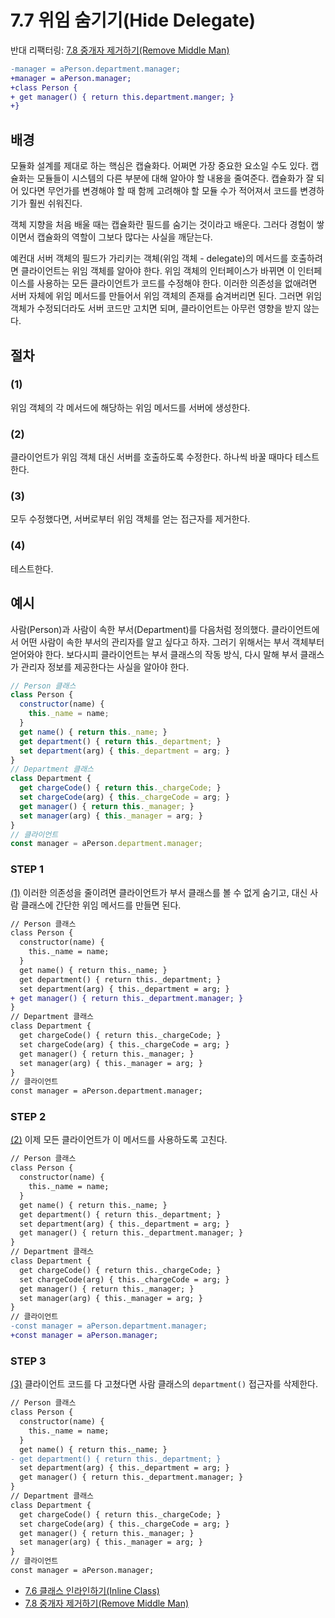 # 7.7 위임 숨기기(Hide Delegate)
반대 리팩터링: [7.8 중개자 제거하기(Remove Middle Man)](https://github.com/wonder13662/refactoring-v2/blob/writing/chapter07/7-8.md)
``` diff
-manager = aPerson.department.manager;
+manager = aPerson.manager;
+class Person {
+ get manager() { return this.department.manger; }
+}
```
## 배경
모듈화 설계를 제대로 하는 핵심은 캡슐화다. 어쩌면 가장 중요한 요소일 수도 있다. 캡슐화는 모듈들이 시스템의 다른 부분에 대해 알아야 할 내용을 줄여준다. 캡슐화가 잘 되어 있다면 무언가를 변경해야 할 때 함께 고려해야 할 모듈 수가 적어져서 코드를 변경하기가 훨씬 쉬워진다. 

객체 지향을 처음 배울 때는 캡슐화란 필드를 숨기는 것이라고 배운다. 그러다 경험이 쌓이면서 캡슐화의 역할이 그보다 많다는 사실을 깨닫는다.

예컨대  서버 객체의 필드가 가리키는 객체(위임 객체 - delegate)의 메서드를 호출하려면 클라이언트는 위임 객체를 알아야 한다. 위임 객체의 인터페이스가 바뀌면 이 인터페이스를 사용하는 모든 클라이언트가 코드를 수정해야 한다. 이러한 의존성을 없애려면 서버 자체에 위임 메서드를 만들어서 위임 객체의 존재를 숨겨버리면 된다. 그러면 위임 객체가 수정되더라도 서버 코드만 고치면 되며, 클라이언트는 아무런 영향을 받지 않는다.
## 절차
### (1)
위임 객체의 각 메서드에 해당하는 위임 메서드를 서버에 생성한다.
### (2)
클라이언트가 위임 객체 대신 서버를 호출하도록 수정한다. 하나씩 바꿀 때마다 테스트한다.
### (3)
모두 수정했다면, 서버로부터 위임 객체를 얻는 접근자를 제거한다.
### (4)
테스트한다.
## 예시
사람(Person)과 사람이 속한 부서(Department)를 다음처럼 정의했다. 클라이언트에서 어떤 사람이 속한 부서의 관리자를 알고 싶다고 하자. 그러기 위해서는 부서 객체부터 얻어와야 한다. 보다시피 클라이언트는 부서 클래스의 작동 방식, 다시 말해 부서 클래스가 관리자 정보를 제공한다는 사실을 알아야 한다.
``` javascript
// Person 클래스
class Person {
  constructor(name) {
    this._name = name;
  }
  get name() { return this._name; }
  get department() { return this._department; }
  set department(arg) { this._department = arg; }
}
// Department 클래스
class Department {
  get chargeCode() { return this._chargeCode; }
  set chargeCode(arg) { this._chargeCode = arg; }
  get manager() { return this._manager; }
  set manager(arg) { this._manager = arg; }
}
// 클라이언트
const manager = aPerson.department.manager;
```
### STEP 1
[(1)](https://github.com/wonder13662/refactoring-v2/blob/writing/chapter07/7-7.md#1) 이러한 의존성을 줄이려면 클라이언트가 부서 클래스를 볼 수 없게 숨기고, 대신 사람 클래스에 간단한 위임 메서드를 만들면 된다.
``` diff
// Person 클래스
class Person {
  constructor(name) {
    this._name = name;
  }
  get name() { return this._name; }
  get department() { return this._department; }
  set department(arg) { this._department = arg; }
+ get manager() { return this._department.manager; }
}
// Department 클래스
class Department {
  get chargeCode() { return this._chargeCode; }
  set chargeCode(arg) { this._chargeCode = arg; }
  get manager() { return this._manager; }
  set manager(arg) { this._manager = arg; }
}
// 클라이언트
const manager = aPerson.department.manager;
```
### STEP 2
[(2)](https://github.com/wonder13662/refactoring-v2/blob/writing/chapter07/7-7.md#2) 이제 모든 클라이언트가 이 메서드를 사용하도록 고친다.
``` diff
// Person 클래스
class Person {
  constructor(name) {
    this._name = name;
  }
  get name() { return this._name; }
  get department() { return this._department; }
  set department(arg) { this._department = arg; }
  get manager() { return this._department.manager; }
}
// Department 클래스
class Department {
  get chargeCode() { return this._chargeCode; }
  set chargeCode(arg) { this._chargeCode = arg; }
  get manager() { return this._manager; }
  set manager(arg) { this._manager = arg; }
}
// 클라이언트
-const manager = aPerson.department.manager;
+const manager = aPerson.manager;
```
### STEP 3
[(3)](https://github.com/wonder13662/refactoring-v2/blob/writing/chapter07/7-7.md#3) 클라이언트 코드를 다 고쳤다면 사람 클래스의 `department()` 접근자를 삭제한다.
``` diff
// Person 클래스
class Person {
  constructor(name) {
    this._name = name;
  }
  get name() { return this._name; }
- get department() { return this._department; }
  set department(arg) { this._department = arg; }
  get manager() { return this._department.manager; }
}
// Department 클래스
class Department {
  get chargeCode() { return this._chargeCode; }
  set chargeCode(arg) { this._chargeCode = arg; }
  get manager() { return this._manager; }
  set manager(arg) { this._manager = arg; }
}
// 클라이언트
const manager = aPerson.manager;
```

- [7.6 클래스 인라인하기(Inline Class)](https://github.com/wonder13662/refactoring-v2/blob/writing/chapter07/7-6.md)
- [7.8 중개자 제거하기(Remove Middle Man)](https://github.com/wonder13662/refactoring-v2/blob/writing/chapter07/7-8.md)
